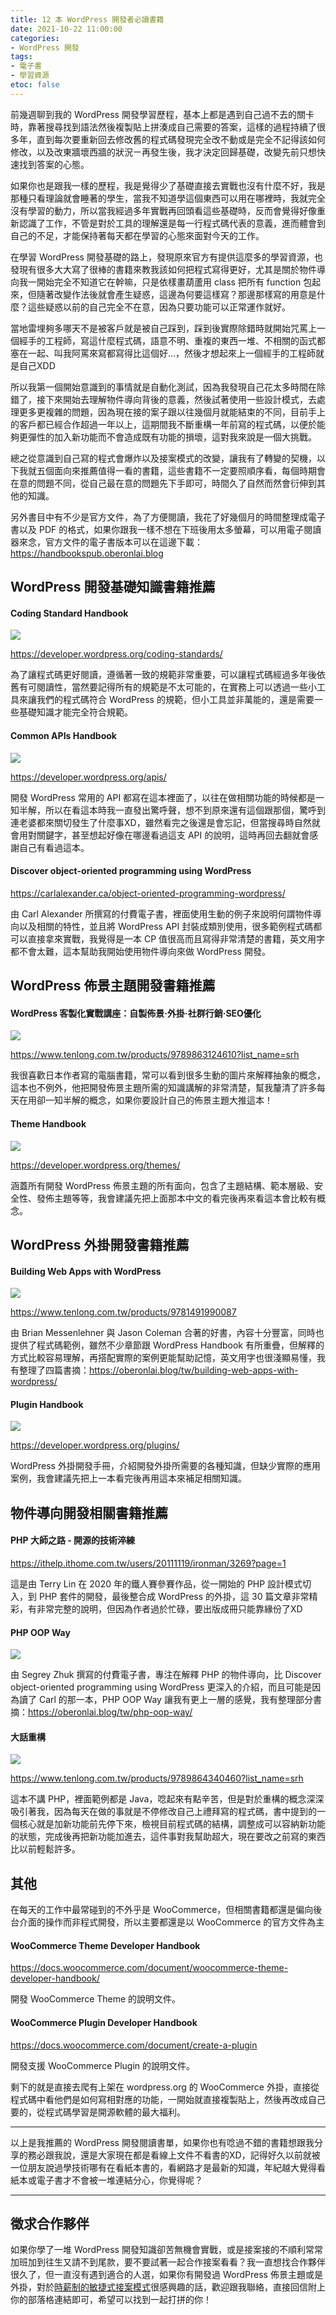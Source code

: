 ```yaml
---
title: 12 本 WordPress 開發者必讀書籍
date: 2021-10-22 11:00:00
categories:
- WordPress 開發
tags:
- 電子書
- 學習資源
etoc: false
---
```



前幾週聊到我的 WordPress 開發學習歷程，基本上都是遇到自己過不去的關卡時，靠著搜尋找到語法然後複製貼上拼湊成自己需要的答案，這樣的過程持續了很多年，直到每次要重新回去修改舊的程式碼發現完全改不動或是完全不記得該如何修改，以及改東牆壞西牆的狀況ㄧ再發生後，我才決定回歸基礎，改變先前只想快速找到答案的心態。

如果你也是跟我一樣的歷程，我是覺得少了基礎直接去實戰也沒有什麼不好，我是那種只看理論就會睡著的學生，當我不知道學這個東西可以用在哪裡時，我就完全沒有學習的動力，所以當我經過多年實戰再回頭看這些基礎時，反而會覺得好像重新認識了工作，不管是對於工具的理解還是每一行程式碼代表的意義，進而體會到自己的不足，才能保持著每天都在學習的心態來面對今天的工作。

<!--more-->

在學習 WordPress 開發基礎的路上，發現原來官方有提供這麼多的學習資源，也發現有很多大大寫了很棒的書籍來教我該如何把程式寫得更好，尤其是關於物件導向我一開始完全不知道它在幹嘛，只是依樣畫葫蘆用 class 把所有 function 包起來，但隨著改變作法後就會產生疑惑，這邊為何要這樣寫？那邊那樣寫的用意是什麼？這些疑惑以前的自己完全不在意，因為只要功能可以正常運作就好。

當地雷埋夠多哪天不是被客戶就是被自己踩到，踩到後實際除錯時就開始咒罵上一個經手的工程師，寫這什麼程式碼，語意不明、重複的東西一堆、不相關的函式都塞在一起、叫我阿罵來寫都寫得比這個好...，然後才想起來上一個經手的工程師就是自己XDD

所以我第一個開始意識到的事情就是自動化測試，因為我發現自己花太多時間在除錯了，接下來開始去理解物件導向背後的意義，然後試著使用一些設計模式，去處理更多更複雜的問題，因為現在接的案子跟以往幾個月就能結束的不同，目前手上的客戶都已經合作超過一年以上，這期間我不斷重構一年前寫的程式碼，以便於能夠更彈性的加入新功能而不會造成既有功能的損壞，這對我來說是一個大挑戰。

總之從意識到自己寫的程式會爆炸以及接案模式的改變，讓我有了轉變的契機，以下我就五個面向來推薦值得一看的書籍，這些書籍不一定要照順序看，每個時期會在意的問題不同，從自己最在意的問題先下手即可，時間久了自然而然會衍伸到其他的知識。

另外書目中有不少是官方文件，為了方便閱讀，我花了好幾個月的時間整理成電子書以及 PDF 的格式，如果你跟我一樣不想在下班後用太多螢幕，可以用電子閱讀器來念，官方文件的電子書版本可以在這邊下載：https://handbookspub.oberonlai.blog

## WordPress 開發基礎知識書籍推薦

#### Coding Standard Handbook
![](https://handbookspub.oberonlai.blog/img/1.06f8af9e.png)

https://developer.wordpress.org/coding-standards/

為了讓程式碼更好閱讀，遵循著一致的規範非常重要，可以讓程式碼經過多年後依舊有可閱讀性，當然要記得所有的規範是不太可能的，在實務上可以透過一些小工具來讓我們的程式碼符合 WordPress 的規範，但小工具並非萬能的，還是需要一些基礎知識才能完全符合規範。


#### Common APIs Handbook
![](https://handbookspub.oberonlai.blog/img/3.5d1f2f90.png)

https://developer.wordpress.org/apis/

開發 WordPress 常用的 API 都寫在這本裡面了，以往在做相關功能的時候都是一知半解，所以在看這本時我一直發出驚呼聲，想不到原來還有這個跟那個，驚呼到連老婆都來關切發生了什麼事XD，雖然看完之後還是會忘記，但當搜尋時自然就會用對關鍵字，甚至想起好像在哪邊看過這支 API 的說明，這時再回去翻就會感謝自己有看過這本。

#### Discover object-oriented programming using WordPress

https://carlalexander.ca/object-oriented-programming-wordpress/

由 Carl Alexander 所撰寫的付費電子書，裡面使用生動的例子來說明何謂物件導向以及相關的特性，並且將 WordPress API 封裝成類別使用，很多範例程式碼都可以直接拿來實戰，我覺得是一本 CP 值很高而且寫得非常清楚的書籍，英文用字都不會太難，這本幫助我開始使用物件導向來做 WordPress 開發。


## WordPress 佈景主題開發書籍推薦

#### WordPress 客製化實戰講座：自製佈景‧外掛‧社群行銷‧SEO優化

![](https://cf-assets2.tenlong.com.tw/products/images/000/110/851/medium/9789863124610_bc.jpg?1525540185)

https://www.tenlong.com.tw/products/9789863124610?list_name=srh

我很喜歡日本作者寫的電腦書籍，常可以看到很多生動的圖片來解釋抽象的概念，這本也不例外，他把開發佈景主題所需的知識講解的非常清楚，幫我釐清了許多每天在用卻一知半解的概念，如果你要設計自己的佈景主題大推這本！

#### Theme Handbook

![](https://handbookspub.oberonlai.blog/img/4.defeea9e.png)

https://developer.wordpress.org/themes/

涵蓋所有開發 WordPress 佈景主題的所有面向，包含了主題結構、範本層級、安全性、發佈主題等等，我會建議先把上面那本中文的看完後再來看這本會比較有概念。

## WordPress 外掛開發書籍推薦

#### Building Web Apps with WordPress

![](https://cf-assets2.tenlong.com.tw/products/images/000/127/746/medium/51v-okZykeL._SX379_BO1_204_203_200_.jpg?1574929377)

https://www.tenlong.com.tw/products/9781491990087

由 Brian Messenlehner 與 Jason Coleman 合著的好書，內容十分豐富，同時也提供了程式碼範例，雖然不少章節跟 WordPress Handbook 有所重疊，但解釋的方式比較容易理解，再搭配實際的案例更能幫助記憶，英文用字也很淺顯易懂，我有整理了四篇書摘：https://oberonlai.blog/tw/building-web-apps-with-wordpress/

#### Plugin Handbook
![](https://handbookspub.oberonlai.blog/img/5.7803c2e3.png)

https://developer.wordpress.org/plugins/

WordPress 外掛開發手冊，介紹開發外掛所需要的各種知識，但缺少實際的應用案例，我會建議先把上一本看完後再用這本來補足相關知識。

## 物件導向開發相關書籍推薦

#### PHP 大師之路 - 開源的技術淬練

https://ithelp.ithome.com.tw/users/20111119/ironman/3269?page=1

這是由 Terry Lin 在 2020 年的鐵人賽參賽作品，從一開始的 PHP 設計模式切入，到 PHP 套件的開發，最後整合成 WordPress 的外掛，這 30 篇文章非常精彩，有非常完整的說明，但因為作者過於忙碌，要出版成冊只能靠緣份了XD

#### PHP OOP Way

![](https://oberonlai.blog/wp-content/uploads/2020/09/hero.jpeg)

由 Segrey Zhuk 撰寫的付費電子書，專注在解釋 PHP 的物件導向，比 Discover object-oriented programming using WordPress 更深入的介紹，而且可能是因為讀了 Carl 的那一本，PHP OOP Way 讓我有更上一層的感覺，我有整理部分書摘：https://oberonlai.blog/tw/php-oop-way/

#### 大話重構

![](https://cf-assets1.tenlong.com.tw/images/94935/medium/PG21454-1.jpg)

https://www.tenlong.com.tw/products/9789864340460?list_name=srh

這本不講 PHP，裡面範例都是 Java，唸起來有點辛苦，但是對於重構的概念深深吸引著我，因為每天在做的事就是不停修改自己上禮拜寫的程式碼，書中提到的一個核心就是加新功能前先停下來，檢視目前程式碼的結構，調整成可以容納新功能的狀態，完成後再把新功能加進去，這件事對我幫助超大，現在要改之前寫的東西比以前輕鬆許多。



## 其他

在每天的工作中最常碰到的不外乎是 WooCommerce，但相關書籍都還是偏向後台介面的操作而非程式開發，所以主要都還是以 WooCommerce 的官方文件為主

#### WooCommerce Theme Developer Handbook

https://docs.woocommerce.com/document/woocommerce-theme-developer-handbook/

開發 WooCommerce Theme 的說明文件。

#### WooCommerce Plugin Developer Handbook

https://docs.woocommerce.com/document/create-a-plugin

開發支援 WooCommerce Plugin 的說明文件。

剩下的就是直接去爬有上架在 wordpress.org 的 WooCommerce 外掛，直接從程式碼中看他們是如何寫相對應的功能，一開始就直接複製貼上，然後再改成自己要的，從程式碼學習是開源軟體的最大福利。

---

以上是我推薦的 WordPress 開發閱讀書單，如果你也有唸過不錯的書籍想跟我分享的務必跟我說，還是大家現在都是看線上文件不看書的XD，記得好久以前就被一位朋友說過學技術哪有在看紙本書的，看網路才是最新的知識，年紀越大覺得看紙本或電子書才不會被一堆連結分心，你覺得呢？

---

## 徵求合作夥伴

如果你學了一堆 WordPress 開發知識卻苦無機會實戰，或是接案接的不順利常常加班加到往生又請不到尾款，要不要試著一起合作接案看看？我一直想找合作夥伴很久了，但一直沒有遇到適合的人選，如果你有開發過 WordPress 佈景主題或是外掛，對於[時薪制的敏捷式接案模式](https://oberonlai.blog/tw/wordpress-freelance-practice-1/)很感興趣的話，歡迎跟我聯絡，直接回信附上你的部落格連結即可，希望可以找到一起打拼的你！

